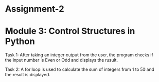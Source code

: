 # Assignment-2
# Module 3: Control Structures in Python
 
Task 1: After taking an integer output from the user, the program checks if the input number is Even or Odd and displays the rusult.

Task 2: A for loop is used to calculate the sum of integers from 1 to 50 and the result is displayed.
